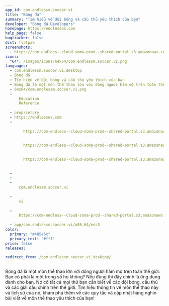 ```yaml
---
app_id: com.endlessm.soccer.vi
title: "Bóng đá"
summary: "Tìm hiểu về đội bóng và cầu thủ yêu thích của bạn"
developer: "Bóng đá Developers"
homepage: https://endlessos.com
help_page: false
bugtracker: false
dist: flatpak
screenshots:
  - https://com-endless--cloud-soma-prod--shared-portal.s3.amazonaws.com/apps.296.screenshots.81215e88-636d-4fcb-a86d-5e46425f43d9_201810232113753030.png
icons:
  "64": /images/icons/64x64/com.endlessm.soccer.vi.png
languages:
  - com.endlessm.soccer.vi.desktop
  - Bóng đá
  - Tìm hiểu về đội bóng và cầu thủ yêu thích của bạn
  - Bóng đá là một môn thể thao lớn với đông người hâm mộ trên toàn thế giới. Bạn có phải là một trong số họ không? Nếu đúng thì đây chính là ứng dụng dành cho bạn. Nó có tất cả mọi thứ bạn cần biết về các đội bóng, cầu thủ và các giải đấu chính trên thế giới. Tìm hiểu thông tin về môn thể thao này và lịch sử của nó, khám phá thêm về các quy tắc và cập nhật hàng nghìn bài viết về môn thể thao yêu thích của bạn!
  - 64x64/com.endlessm.soccer.vi.png
  - 
      Education
      Reference
    
  - proprietary
  - https://endlessos.com
  - 
      
        https://com-endless--cloud-soma-prod--shared-portal.s3.amazonaws.com/apps.296.screenshots.81215e88-636d-4fcb-a86d-5e46425f43d9_201810232113753030.png
      
      
        https://com-endless--cloud-soma-prod--shared-portal.s3.amazonaws.com/apps.296.screenshots.c1fdbc50-b976-4e8e-a22e-fc59a7db632f_201810232113753030.png
      
      
        https://com-endless--cloud-soma-prod--shared-portal.s3.amazonaws.com/apps.296.screenshots.1a763573-65c1-42d2-842e-e0512e64ec6f_201810232113753030.png
      
    
  - 
  - 
  - 
      com.endlessm.soccer.vi
    
  - 
      vi
    
  - 
      https://com-endless--cloud-soma-prod--shared-portal.s3.amazonaws.com/app.1396.appCenterThumbnail.802505d5-1fe9-4ca8-975e-100233a0e38e_201810232113632222.jpg
    
  - app/com.endlessm.soccer.vi/x86_64/eos3
color:
  primary: "#485a6c"
  primary-text: "#fff"
price: false
releases:

redirect_from: /com.endlessm.soccer.vi.desktop/
---
```


<p>Bóng đá là một môn thể thao lớn với đông người hâm mộ trên toàn thế giới. Bạn có phải là một trong số họ không? Nếu đúng thì đây chính là ứng dụng dành cho bạn. Nó có tất cả mọi thứ bạn cần biết về các đội bóng, cầu thủ và các giải đấu chính trên thế giới. Tìm hiểu thông tin về môn thể thao này và lịch sử của nó, khám phá thêm về các quy tắc và cập nhật hàng nghìn bài viết về môn thể thao yêu thích của bạn!</p>